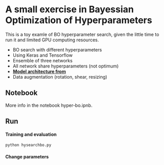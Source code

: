 
# A small exercise in Bayessian Optimization of Hyperparameters

This is a toy examle of BO hyperparameter search, given the little time to run it and limited GPU computing resources.

* BO search with different hyperparameters
* Using Keras and Tensorflow
* Ensemble of three networks
* All network share hyperparameters (not optimum)
* __[Model architecture from ](https://github.com/kkweon/mnist-competition)__
* Data augmentation (rotation, shear, resizing)

## Notebook

More info in the notebook hyper-bo.ipnb.

## Run

#### Training and evaluation
```bash
python hysearchbo.py
```

#### Change parameters
```nano hypers.py 10 # hyperparameters and their possible values
```


